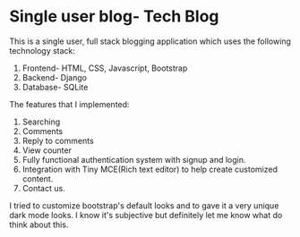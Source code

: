 # Single user blog- Tech Blog
This is a single user, full stack blogging application which uses the following technology stack: 
1. Frontend- HTML, CSS, Javascript, Bootstrap
2. Backend- Django
3. Database- SQLite

The features that I implemented: 
1. Searching 
2. Comments
3. Reply to comments
4. View counter
5. Fully functional authentication system with signup and login.
6. Integration with Tiny MCE(Rich text editor) to help create customized content. 
7. Contact us.

I tried to customize bootstrap's default looks and to gave it a very unique dark mode looks.
I know it's subjective but definitely let me know what do think about this. 
